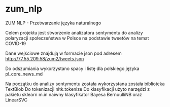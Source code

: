 # zum_nlp
ZUM NLP - Przetwarzanie języka naturalnego

Celem projektu jest stworzenie analizatora sentymentu do analizy polaryzacji społeczeństwa w Polsce na podstawie tweetów na temat COVID-19

Dane wejściowe znajdują w formacie json pod adresem http://77.55.209.58/zum2/tweets.json

Do odszumiania wykorzystano spacy i listę dla polskiego języka pl_core_news_md

Na początku do analizy sentymentu została wykorzystana została biblioteka TextBlob 
Do tokenizacji nltk.tokenize
Do klasyfikacji użyto narzędzi z pakietu sklearn m.in naiwny klasyfikator Bayesa BernoulliNB oraz LinearSVC
